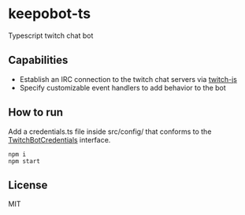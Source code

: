 # keepobot-ts
Typescript twitch chat bot

## Capabilities
* Establish an IRC connection to the twitch chat servers via [twitch-js](https://github.com/twitch-apis/twitch-js)
* Specify customizable event handlers to add behavior to the bot

## How to run
Add a credentials.ts file inside src/config/ that conforms to the [TwitchBotCredentials](src/api/bot/TwitchBotCredentials.ts) interface.
```
npm i
npm start
```

## License
MIT
